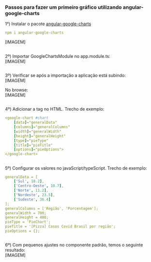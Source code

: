 ### Passos para fazer um primeiro gráfico utilizando angular-google-charts

1°) Instalar o pacote [angular-google-charts](https://www.npmjs.com/package/angular-google-charts)  
```yaml
npm i angular-google-charts
```  
[IMAGEM]
##

2º) Importar GoogleChartsModule no app.module.ts:  
[IMAGEM]
##

3º) Verificar se após a importação a aplicação está subindo:  
[IMAGEM]

No browse:  
[IMAGEM]
##

4º) Adicionar a tag no HTML. Trecho de exemplo:
```yaml
<google-chart #chart
	[data]="generalData"
	[columns]="generalColumns"
	[width]="generalWidth"
	[height]="generalHeight"
	[type]="pieType"
	[title]="pieTitle"
	[options]="pieOptions">
</google-chart>
```  
##

5º) Configurar os valores no javaScript/typeScript. Trecho de exemplo:
```yaml
generalData = [
	['Sul', 18.2],
	['Centro-Oeste', 10.7],
	['Norte', 11.2],
	['Nordeste', 23.5],
	['Sudeste', 36.4]
];
generalColumns = ['Região', 'Porcentagem'];
generalWidth = 700;
generalHeight = 400;
pieType = 'PieChart';
pieTitle = '[Pizza] Casos Covid Brasil por região';
pieOptions = {};
```  
##

6º) Com pequenos ajustes no componente padrão, temos o seguinte resultado:  
[IMAGEM]